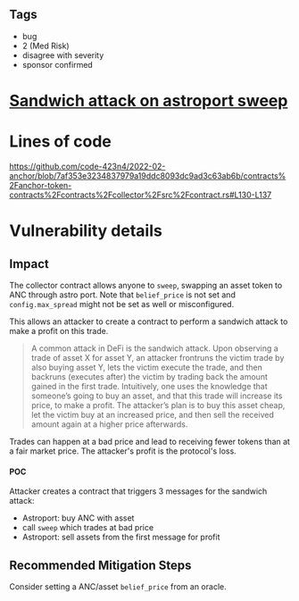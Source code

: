 ## Tags

- bug
- 2 (Med Risk)
- disagree with severity
- sponsor confirmed

# [Sandwich attack on astroport sweep](https://github.com/code-423n4/2022-02-anchor-findings/issues/33) 

# Lines of code

https://github.com/code-423n4/2022-02-anchor/blob/7af353e3234837979a19ddc8093dc9ad3c63ab6b/contracts%2Fanchor-token-contracts%2Fcontracts%2Fcollector%2Fsrc%2Fcontract.rs#L130-L137


# Vulnerability details

## Impact
The collector contract allows anyone to `sweep`, swapping an asset token to ANC through astro port.
Note that `belief_price` is not set and `config.max_spread` might not be set as well or misconfigured.

This allows an attacker to create a contract to perform a sandwich attack to make a profit on this trade.

> A common attack in DeFi is the sandwich attack. Upon observing a trade of asset X for asset Y, an attacker frontruns the victim trade by also buying asset Y, lets the victim execute the trade, and then backruns (executes after) the victim by trading back the amount gained in the first trade. Intuitively, one uses the knowledge that someone’s going to buy an asset, and that this trade will increase its price, to make a profit. The attacker’s plan is to buy this asset cheap, let the victim buy at an increased price, and then sell the received amount again at a higher price afterwards.

Trades can happen at a bad price and lead to receiving fewer tokens than at a fair market price.
The attacker's profit is the protocol's loss.

#### POC
Attacker creates a contract that triggers 3 messages for the sandwich attack:

- Astroport: buy ANC with asset
- call `sweep` which trades at bad price
- Astroport: sell assets from the first message for profit


## Recommended Mitigation Steps
Consider setting a ANC/asset `belief_price` from an oracle.


